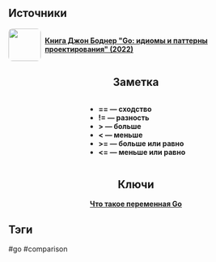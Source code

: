 <h2 align="left">Источники</h2>
<div style="text-align: left">
	<ul style="padding: 0; list-style-type: none; display: flex; flex-direction: column; align-items: left;">
		<li style="display: flex; align-items: center">
			<img
			style="border-radius: 8px; margin-right: 8px; width: 64px; height: 64px; object-fit: cover"
			src="https://sun9-12.userapi.com/impg/AvCGOlah4o7UhSXgysq7X4NJIi72XXjksOos3Q/45XBVuWEKXE.jpg?size=467x660&quality=95&sign=8518ce7b583fb840ea3d1887485f955c&type=album" />
			<strong><a href="https://vk.com/wall-200520393_325">Книга Джон Боднер "Go: идиомы и паттерны проектирования" (2022)</a></strong>
	    </li>
	</ul>
</div>
<h2 align="center">Заметка</h2>
<div style="text-align: center;">
	<ul style="display: inline-block; text-align: left;">
		<li><strong>== — сходство</strong></li>
		<li><strong>!= — разность</strong></li>
		<li><strong>&gt; — больше</strong></li>
		<li><strong>&lt; — меньше</strong></li>
		<li><strong>&gt;= — больше или равно</strong></li>
		<li><strong>&lt;= — меньше или равно</strong></li>
	</ul>
</div>
<h2 align="center">Ключи</h2>
<div style="display: flex; align-items: flex-start;">
  <ul style="list-style-type: none; margin: 0; padding: 0; text-align: center; flex-grow: 1;">
    <li><strong><a href="obsidian://open?file=Go/Variables/Что такое переменная Go">Что такое переменная Go</a></strong></li>
  </ul>
</div>
<h2 align="left">Тэги</h2>
#go #comparison